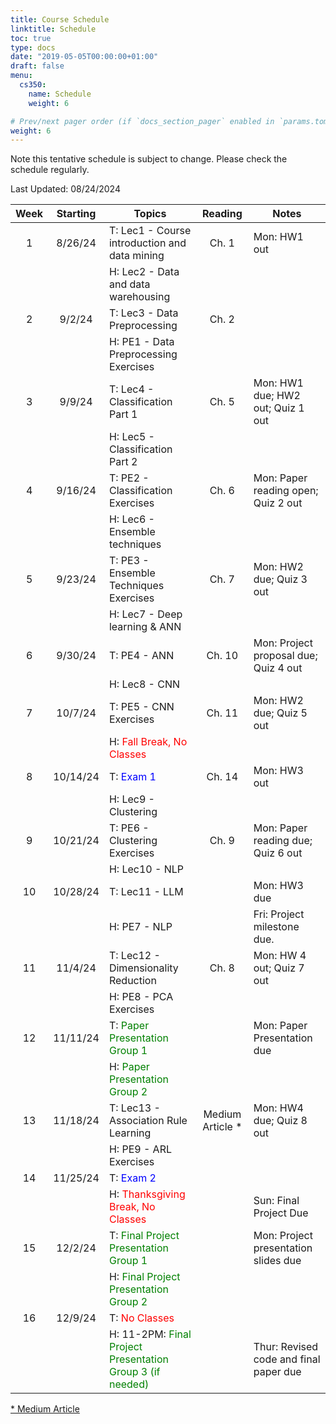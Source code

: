 ```yaml
---
title: Course Schedule
linktitle: Schedule
toc: true
type: docs
date: "2019-05-05T00:00:00+01:00"
draft: false
menu:
  cs350:
    name: Schedule
    weight: 6

# Prev/next pager order (if `docs_section_pager` enabled in `params.toml`)
weight: 6
---
```


Note this tentative schedule is subject to change. Please check the schedule regularly.

Last Updated: 08/24/2024

| Week | Starting |                           Topics                          |     Reading    |                  Notes                 |
|:----:|:--------:|-----------------------------------------------------------|:--------------:|----------------------------------------|
|   1  |  8/26/24 | T: Lec1 - Course introduction and data mining             |      Ch. 1     | Mon: HW1 out                           |
|      |          | H: Lec2 - Data and data warehousing                       |                |                                        |
|   2  |  9/2/24  | T: Lec3 - Data Preprocessing                              |      Ch. 2     |                                        |
|      |          | H: PE1 - Data Preprocessing Exercises                     |                |                                        |
|   3  |  9/9/24  | T: Lec4 - Classification Part 1                           |      Ch. 5     | Mon: HW1 due; HW2 out; Quiz 1 out      |
|      |          | H: Lec5 - Classification Part 2                           |                |                                        |
|   4  |  9/16/24 | T: PE2 - Classification Exercises                         |      Ch. 6     | Mon: Paper reading open; Quiz 2 out    |
|      |          | H: Lec6 - Ensemble techniques                             |                |                                        |
|   5  |  9/23/24 | T: PE3 - Ensemble Techniques Exercises                    |      Ch. 7     | Mon: HW2 due; Quiz 3 out               |
|      |          | H: Lec7 - Deep learning & ANN                             |                |                                        |
|   6  |  9/30/24 | T: PE4 - ANN                                              |     Ch. 10     | Mon: Project proposal due; Quiz 4 out  |
|      |          | H: Lec8 - CNN                                             |                |                                        |
|   7  |  10/7/24 | T: PE5 - CNN Exercises                                    |     Ch. 11     | Mon: HW2 due; Quiz 5 out               |
|      |          | H: <span style="color:red">Fall Break, No Classes</span>  |                |                                        |
|   8  | 10/14/24 | T: <span style="color:blue">Exam 1</span>                 |     Ch. 14     | Mon: HW3 out                           |
|      |          | H: Lec9 - Clustering                                      |                |                                        |
|   9  | 10/21/24 | T: PE6 - Clustering Exercises                             |      Ch. 9     | Mon: Paper reading due; Quiz 6 out     |
|      |          | H: Lec10 - NLP                                            |                |                                        |
|  10  | 10/28/24 | T: Lec11 - LLM                                            |                | Mon: HW3 due                           |
|      |          | H: PE7 - NLP                                              |                | Fri: Project milestone due.            |
|  11  |  11/4/24 | T: Lec12 - Dimensionality Reduction                       |      Ch. 8     | Mon: HW 4 out; Quiz 7 out              |
|      |          | H: PE8 - PCA Exercises                                    |                |                                        |
|  12  | 11/11/24 | T: <span style="color:green">Paper Presentation Group 1</span> |                | Mon: Paper Presentation due       |
|      |          | H: <span style="color:green">Paper Presentation Group 2</span> |                |                                    |
|  13  | 11/18/24 | T: Lec13 - Association Rule Learning                      | Medium Article * | Mon: HW4 due; Quiz 8 out               |
|      |          | H: PE9 - ARL Exercises                                    |                |                                        |
|  14  | 11/25/24 | T: <span style="color:blue">Exam 2</span>                 |                |                                        |
|      |          | H: <span style="color:red">Thanksgiving Break, No Classes</span> |         | Sun: Final Project Due           |
|  15  |  12/2/24 | T: <span style="color:green">Final Project Presentation Group 1</span> |           | Mon: Project presentation slides due |
|      |          | H: <span style="color:green">Final Project Presentation Group 2</span> |           |                                    |
|  16  |  12/9/24 | T: <span style="color:red">No Classes</span>              |                |                                        |
|      |          | H: 11-2PM: <span style="color:green">Final Project Presentation Group 3 (if needed)</span> |    | Thur: Revised code and final paper due |


[* Medium Article](https://medium.com/analytics-vidhya/association-rule-mining-7f06401f0601)